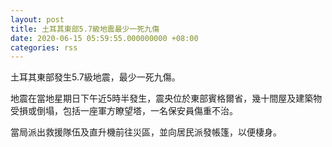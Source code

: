 ```yaml
---
layout: post
title: 土耳其東部5.7級地震最少一死九傷
date: 2020-06-15 05:59:55.000000000 +08:00
categories: rss
---
```


土耳其東部發生5.7級地震，最少一死九傷。

地震在當地星期日下午近5時半發生，震央位於東部賓格爾省，幾十間屋及建築物受損或倒塌，包括一座軍方瞭望塔，一名保安員傷重不治。

當局派出救援隊伍及直升機前往災區，並向居民派發帳篷，以便棲身。
